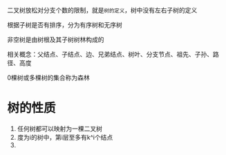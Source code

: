 二叉树放松对分支个数的限制，就是`树的定义`，树中没有左右子树的定义

根据子树是否有排序，分为有序树和无序树

非空树是由树根及其子树树林构成的

相关概念：父结点、子结点、边、兄弟结点、树叶、分支节点、祖先、子孙、路径、高度

0棵树或多棵树的集合称为森林

# 树的性质

1. 任何树都可以映射为一棵二叉树
2. 度为i的树中，第i层至多有k^i个结点
3. 